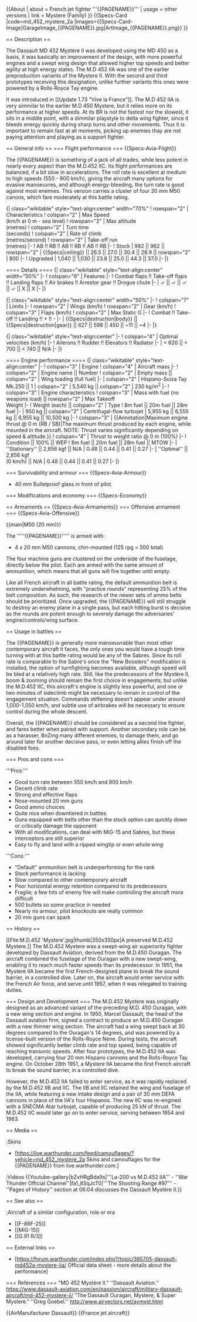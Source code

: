 {{About
| about = French jet fighter '''{{PAGENAME}}'''
| usage = other versions
| link = Mystere (Family)
}}
{{Specs-Card
|code=md_452_mystere_2a
|images={{Specs-Card-Image|GarageImage_{{PAGENAME}}.jpg|ArtImage_{{PAGENAME}}.png}}
}}

== Description ==
<!-- ''In the description, the first part should be about the history of and the creation and combat usage of the aircraft, as well as its key features. In the second part, tell the reader about the aircraft in the game. Insert a screenshot of the vehicle, so that if the novice player does not remember the vehicle by name, he will immediately understand what kind of vehicle the article is talking about.'' -->
The Dassault MD 452 Mystère II was developed using the MD 450 as a basis, it was basically an improvement of the design, with more powerful engines and a swept wing design that allowed higher top speeds and better agility at high energy states. The M.D 452 IIA was one of the earlier preproduction variants of the Mystere II. With the second and third prototypes receiving this designation, unlike further variants this ones were powered by a Rolls-Royce Tay engine.

It was introduced in [[Update 1.73 "Vive la France"]]. The M.D 452 IIA is very simmilar to the earlier M.D 450 Mystere, but it relies more on its performance at higher speeds. At its BR is not the fastest nor the slowest, it sits in a middle point, with a dimmilar playstyle to delta wing fighter, since it bleeds energy quickly during sharp turns and other movements. Thus it is important to remain fast at all moments, picking up enemies thay are not paying attention and playing as a support fighter.

== General info ==
=== Flight performance ===
{{Specs-Avia-Flight}}
<!-- ''Describe how the aircraft behaves in the air. Speed, manoeuvrability, acceleration and allowable loads - these are the most important characteristics of the vehicle.'' -->
The {{PAGENAME}} is something of a jack of all trades, while less potent in nearly every aspect than the M.D.452 IIC. Its flight performances are balanced, if a bit slow in accelerations. The roll rate is excellent at medium to high speeds (550 - 900 km/h), giving the aircraft many options for evasive manoeuvres, and although energy-bleeding, the turn rate is good against most enemies. This version carries a cluster of four 20 mm M50 canons, which fare moderately at this battle rating.

{| class="wikitable" style="text-align:center" width="70%"
! rowspan="2" | Characteristics
! colspan="2" | Max Speed<br>(km/h at 0 m - sea level)
! rowspan="2" | Max altitude<br>(metres)
! colspan="2" | Turn time<br>(seconds)
! colspan="2" | Rate of climb<br>(metres/second)
! rowspan="2" | Take-off run<br>(metres)
|-
! AB !! RB !! AB !! RB !! AB !! RB
|-
! Stock
| 992 || 962 || rowspan="2" | {{Specs|ceiling}} || 26.5 || 27.0 || 30.4 || 28.9 || rowspan="2" | 800
|-
! Upgraded
| 1,040 || 1,030 || 23.8 || 25.0 || 44.3 || 37.0
|-
|}

==== Details ====
{| class="wikitable" style="text-align:center" width="50%"
|-
! colspan="6" | Features
|-
! Combat flaps !! Take-off flaps !! Landing flaps !! Air brakes !! Arrestor gear !! Drogue chute
|-
| ✓ || ✓ || ✓ || ✓ || X || X     <!-- ✓ -->
|-
|}

{| class="wikitable" style="text-align:center" width="50%"
|-
! colspan="7" | Limits
|-
! rowspan="2" | Wings (km/h)
! rowspan="2" | Gear (km/h)
! colspan="3" | Flaps (km/h)
! colspan="2" | Max Static G
|-
! Combat !! Take-off !! Landing !! + !! -
|-
| {{Specs|destruction|body}} || {{Specs|destruction|gear}} || 627 || 598 || 450 || ~11 || ~4
|-
|}

{| class="wikitable" style="text-align:center"
|-
! colspan="4" | Optimal velocities (km/h)
|-
! Ailerons !! Rudder !! Elevators !! Radiator
|-
| < 620 || < 700 || < 740 || N/A
|-
|}

==== Engine performance ====
{| class="wikitable" style="text-align:center"
|-
! colspan="3" | Engine
! colspan="4" | Aircraft mass
|-
! colspan="2" | Engine name || Number
! colspan="2" | Empty mass || colspan="2" | Wing loading (full fuel)
|-
| colspan="2" | Hispano-Suiza Tay Mk.250 ||  1
| colspan="2" | 5,540 kg || colspan="2" | 230 kg/m<sup>2</sup>
|-
! colspan="3" | Engine characteristics
! colspan="3" | Mass with fuel (no weapons load) || rowspan="2" | Max Takeoff<br />Weight
|-
! Weight (each) || colspan="2" | Type
! 8m fuel || 20m fuel || 28m fuel
|-
| 950 kg || colspan="2" | Centrifugal-flow turbojet
| 5,955 kg || 6,555 kg || 6,955 kg || 10,500 kg
|-
! colspan="3" | {{Annotation|Maximum engine thrust @ 0 m (RB / SB)|The maximum thrust produced by each engine, while mounted in the aircraft. NOTE: Thrust varies significantly depending on speed & altitude.}}
! colspan="4" | Thrust to weight ratio @ 0 m (100%)
|-
! Condition || 100% || WEP
! 8m fuel || 20m fuel || 28m fuel || MTOW
|-
| ''Stationary'' || 2,856 kgf || N/A
| 0.48 || 0.44 || 0.41 || 0.27
|-
| ''Optimal'' || 2,856 kgf<br />(0 km/h) || N/A
| 0.48 || 0.44 || 0.41 || 0.27
|-
|}

=== Survivability and armour ===
{{Specs-Avia-Armour}}
<!-- ''Examine the survivability of the aircraft. Note how vulnerable the structure is and how secure the pilot is, whether the fuel tanks are armoured, etc. Describe the armour, if there is any, and also mention the vulnerability of other critical aircraft systems.'' -->

* 40 mm Bulletproof glass in front of pilot.

=== Modifications and economy ===
{{Specs-Economy}}

== Armaments ==
{{Specs-Avia-Armaments}}
=== Offensive armament ===
{{Specs-Avia-Offensive}}
<!-- ''Describe the offensive armament of the aircraft, if any. Describe how effective the cannons and machine guns are in a battle, and also what belts or drums are better to use. If there is no offensive weaponry, delete this subsection.'' -->
{{main|M50 (20 mm)}}

The '''''{{PAGENAME}}''''' is armed with:

* 4 x 20 mm M50 cannons, chin-mounted (125 rpg = 500 total)

The four machine guns are clustered on the underside of the fuselage, directly below the pilot. Each are armed with the same amount of ammunition, which means that all guns will fire together until empty.

Like all French aircraft in all battle rating, the default ammunition belt is extremely underwhelming, with "practice rounds" representing 25% of the belt composition. As such, the research of the newer sets of ammo belts should be prioritized. Once upgraded, the {{PAGENAME}} will still struggle to destroy an enemy plane in a single pass, but each hitting burst is decisive as the rounds are potent enough to severely damage the adversaries' engine/controls/wing surface.

== Usage in battles ==
<!-- ''Describe the tactics of playing in the aircraft, the features of using aircraft in a team and advice on tactics. Refrain from creating a "guide" - do not impose a single point of view, but instead, give the reader food for thought. Examine the most dangerous enemies and give recommendations on fighting them. If necessary, note the specifics of the game in different modes (AB, RB, SB).'' -->

The {{PAGENAME}} is generally more manoeuvrable than most other contemporary aircraft it faces, the only ones you would have a tough time turning with at this battle rating would be any of the Sabres. Since its roll rate is comparable to the Sabre's once the "New Boosters" modification is installed, the option of turnfighting becomes available, although speed will be bled at a relatively high rate. Still, like the predecessors of the Mystère II, boom & zooming should remain the first choice in engagements; but unlike the M.D.452 IIC, this aircraft's engine is slightly less powerful, and one or two minutes of sideclimb might be necessary to remain in control of the engagement situation. Commands stiffening doesn't appear under around 1,000-1,050 km/h, and subtle use of airbrakes will be necessary to ensure control during the whole descent.

Overall, the {{PAGENAME}} should be considered as a second line fighter, and fares better when paired with support. Another secondary role can be as a harasser, BnZing many different enemies, to damage them, and go around later for another decisive pass, or even letting allies finish off the disabled foes.

=== Pros and cons ===
<!-- ''Summarise and briefly evaluate the vehicle in terms of its characteristics and combat effectiveness. Mark its pros and cons in the bulleted list. Try not to use more than 6 points for each of the characteristics. Avoid using categorical definitions such as "bad", "good" and the like - use substitutions with softer forms such as "inadequate" and "effective".'' -->

'''Pros:'''

* Good turn rate between 550 km/h and 900 km/h
* Decent climb rate
* Strong and effective flaps
* Nose-mounted 20 mm guns
* Good ammo choices
* Quite nice when downtiered in battles
* Guns equipped with belts other than the stock option can quickly down or critically damage the opponent
* With all modifications, can deal with MiG-15 and Sabres, but these interceptors are still superior
* Easy to fly and land with a ripped wingtip or even whole wing

'''Cons:'''

* "Default" ammunition belt is underperforming for the rank
* Stock performance is lacking
* Slow compared to other contemporary aircraft
* Poor horizontal energy retention compared to its predecessors
* Fragile; a few hits of enemy fire will make controlling the aircraft more difficult
* 500 bullets so some practice in needed
* Nearly no armour, pilot knockouts are really common
* 20 mm guns can spark

== History ==
<!-- ''Describe the history of the creation and combat usage of the aircraft in more detail than in the introduction. If the historical reference turns out to be too long, take it to a separate article, taking a link to the article about the vehicle and adding a block "/History" (example: <nowiki>https://wiki.warthunder.com/(Vehicle-name)/History</nowiki>) and add a link to it here using the <code>main</code> template. Be sure to reference text and sources by using <code><nowiki><ref></ref></nowiki></code>, as well as adding them at the end of the article with <code><nowiki><references /></nowiki></code>. This section may also include the vehicle's dev blog entry (if applicable) and the in-game encyclopedia description (under <code><nowiki>=== In-game description ===</nowiki></code>, also if applicable).'' -->
[[File:M.D.452 'Mystere'.jpg|thumb|350x350px|A preserved M.D.452 Mystere.]]
The M.D.452 Mystere was a swept-wing air superiority fighter developed by Dassault Aviation, derived from the M.D.450 Ouragan. The aircraft combined the fuselage of the Ouragan with a new swept-wing, enabling it to reach much faster speeds than its predecessor. In 1951, the Mystere IIA became the first French-designed plane to break the sound barrier, in a controlled dive.<ref name=":0" /> Later on, the aircraft would enter service with the French Air force, and serve until 1957, when it was relegated to training duties.

=== Design and Development ===
The M.D.452 Mystere was originally designed as an advanced variant of the preceding M.D. 450 Ouragan, with a new wing section and engine. In 1950, Marcel Dassault, the head of the Dassault aviation firm, signed a contract to produce an M.D.450 Ouragan with a new thinner wing section.<ref name=":0" /> The aircraft had a wing swept back at 30 degrees compared to the Ouragan's 14 degrees, and was powered by a license-built version of the Rolls-Royce Nene. During tests, the aircraft showed significantly better climb rate and top speed, being capable of reaching transonic speeds. After four prototypes, the M.D.452 IIA was developed, carrying four 20 mm Hispano cannons and the Rolls-Royce Tay engine. On October 28th 1951, a Mystere IIA became the first French aircraft to break the sound barrier, in a controlled dive.<ref name=":1" />

However, the M.D.452 IIA failed to enter service, as it was rapidly replaced by the M.D.452 IIB and IIC. The IIB and IIC retained the wing and fuselage of the IIA, while featuring a new intake design and a pair of 30 mm DEFA cannons in place of the IIA's four Hispanos. The new IIC was re-engined with a SNECMA Atar turbojet, capable of producing 25 kN of thrust.<ref name=":1" /> The M.D.452 IIC would later go on to enter service, serving between 1954 and 1963.

== Media ==
<!-- ''Excellent additions to the article would be video guides, screenshots from the game, and photos.'' -->

;Skins

* [https://live.warthunder.com/feed/camouflages/?vehicle=md_452_mystere_2a Skins and camouflages for the {{PAGENAME}} from live.warthunder.com.]

;Videos
{{Youtube-gallery|bZvHRgBda9s|'''La-200 vs M.D.452 IIA''' - ''War Thunder Official Channel''|fa1_8SqJcT0|'''The Shooting Range #97''' - ''Pages of History'' section at 06:04 discusses the Dassault Mystère II.}}

== See also ==
<!-- ''Links to the articles on the War Thunder Wiki that you think will be useful for the reader, for example:''
* ''reference to the series of the aircraft;''
* ''links to approximate analogues of other nations and research trees.'' -->

;Aircraft of a similar configuration, role or era

* [[F-86F-25]]
* [[MiG-15]]
* [[G.91 R/3]]

== External links ==
<!-- ''Paste links to sources and external resources, such as:''
* ''topic on the official game forum;''
* ''other literature.'' -->

* [https://forum.warthunder.com/index.php?/topic/385705-dassault-md452a-mystere-iia/ Official data sheet - more details about the performance]

=== References ===
<references>
<ref name=":0">"MD 452 Mystère II." ''Dassault Aviation.'' https://www.dassault-aviation.com/en/passion/aircraft/military-dassault-aircraft/md-452-mystere-ii/</ref>
<ref name=":1">"The Dassault Ouragan, Mystere, & Super Mystere." ''Greg Goebel.'' http://www.airvectors.net/avmyst.html</ref>
</references>

{{AirManufacturer Dassault}}
{{France jet aircraft}}